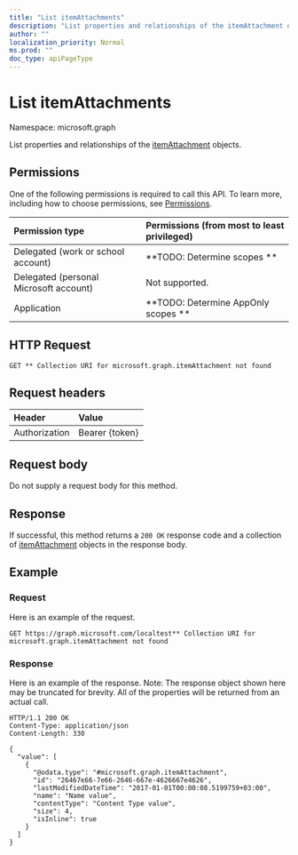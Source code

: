 ```yaml
---
title: "List itemAttachments"
description: "List properties and relationships of the itemAttachment objects."
author: ""
localization_priority: Normal
ms.prod: ""
doc_type: apiPageType
---
```


# List itemAttachments

Namespace: microsoft.graph

List properties and relationships of the [itemAttachment](../resources/itemattachment.md) objects.

## Permissions
One of the following permissions is required to call this API. To learn more, including how to choose permissions, see [Permissions](/concepts/permissions-reference.md).

|Permission type|Permissions (from most to least privileged)|
|:---|:---|
|Delegated (work or school account)|**TODO: Determine scopes **|
|Delegated (personal Microsoft account)|Not supported.|
|Application|**TODO: Determine AppOnly scopes **|

## HTTP Request
<!-- {
  "blockType": "ignored"
}
-->
``` http
GET ** Collection URI for microsoft.graph.itemAttachment not found
```

## Request headers
|Header|Value|
|:---|:---|
|Authorization|Bearer {token}|

## Request body
Do not supply a request body for this method.

## Response
If successful, this method returns a `200 OK` response code and a collection of [itemAttachment](../resources/itemattachment.md) objects in the response body.

## Example

### Request
Here is an example of the request.
<!-- {
  "blockType": "request",
  "name": "get_itemattachment"
}
-->
``` http
GET https://graph.microsoft.com/localtest** Collection URI for microsoft.graph.itemAttachment not found
```

### Response
Here is an example of the response. Note: The response object shown here may be truncated for brevity. All of the properties will be returned from an actual call.
<!-- {
  "blockType": "response",
  "truncated": true,
  "@odata.type": "collection(microsoft.graph.itemattachment)"
}
-->
``` http
HTTP/1.1 200 OK
Content-Type: application/json
Content-Length: 330

{
  "value": [
    {
      "@odata.type": "#microsoft.graph.itemAttachment",
      "id": "26467e66-7e66-2646-667e-4626667e4626",
      "lastModifiedDateTime": "2017-01-01T00:00:08.5199759+03:00",
      "name": "Name value",
      "contentType": "Content Type value",
      "size": 4,
      "isInline": true
    }
  ]
}
```

